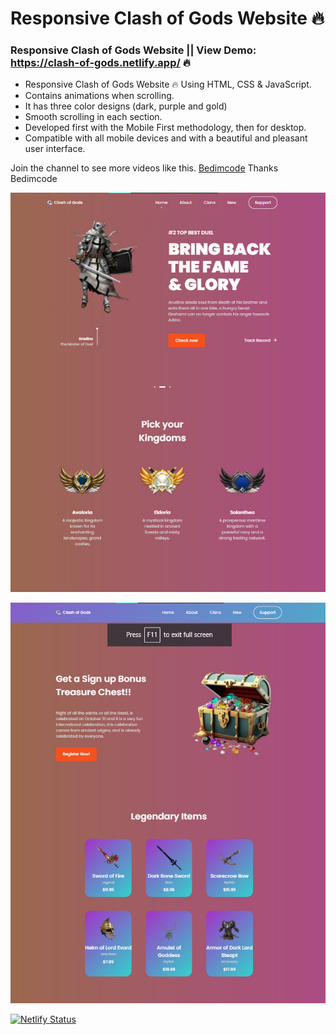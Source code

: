 # Responsive Clash of Gods Website 🔥

### Responsive Clash of Gods Website || View Demo:  https://clash-of-gods.netlify.app/ 🔥

- Responsive Clash of Gods Website 🔥 Using HTML, CSS & JavaScript.
- Contains animations when scrolling.
- It has three color designs (dark, purple and gold)
- Smooth scrolling in each section.
- Developed first with the Mobile First methodology, then for desktop.
- Compatible with all mobile devices and with a beautiful and pleasant user interface.

Join the channel to see more videos like this. [Bedimcode](https://www.youtube.com/c/Bedimcode) Thanks Bedimcode

![Design and Development](https://raw.githubusercontent.com/jaywilliamsapar/clash-of-gods/main/clash2.jpg)

![Design and Development](https://raw.githubusercontent.com/jaywilliamsapar/clash-of-gods/main/clash3.jpg)


[![Netlify Status](https://api.netlify.com/api/v1/badges/3503f3ca-c34c-44c3-afcd-901ed3f74e38/deploy-status)](https://app.netlify.com/sites/clash-of-gods/deploys)
